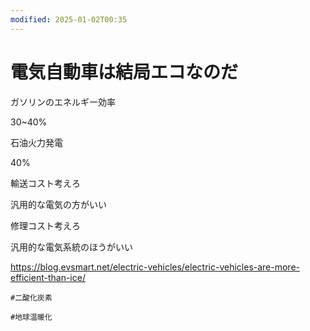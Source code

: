 ```yaml
---
modified: 2025-01-02T00:35
---
```

# 電気自動車は結局エコなのだ

ガソリンのエネルギー効率

30~40%

石油火力発電

40%

輸送コスト考えろ

汎用的な電気の方がいい

修理コスト考えろ

汎用的な電気系統のほうがいい

https://blog.evsmart.net/electric-vehicles/electric-vehicles-are-more-efficient-than-ice/

`#二酸化炭素`

`#地球温暖化`